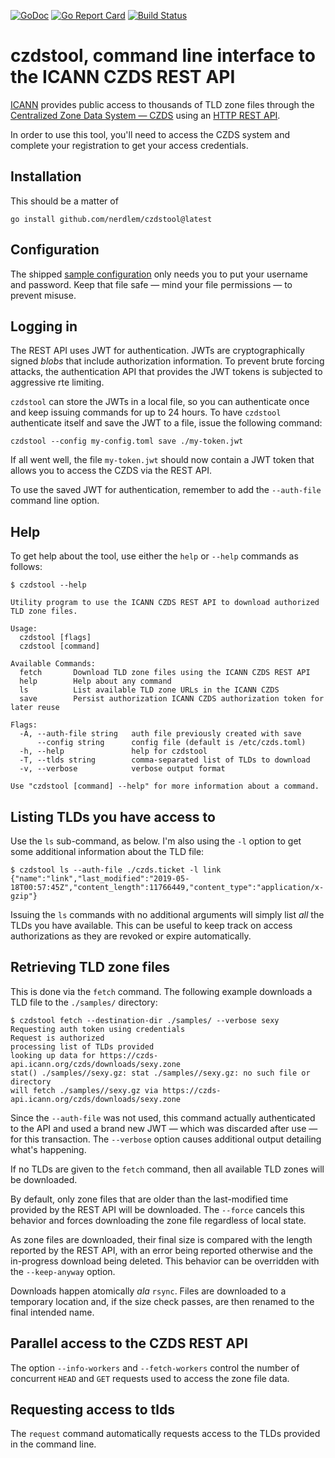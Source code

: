 [![GoDoc](https://godoc.org/github.com/nerdlem/czdstool?status.svg)](https://godoc.org/github.com/nerdlem/czdstool)
[![Go Report Card](https://goreportcard.com/badge/github.com/nerdlem/czdstool)](https://goreportcard.com/report/github.com/nerdlem/czdstool)
[![Build Status](https://travis-ci.org/nerdlem/czdstool.svg?branch=master)](https://travis-ci.org/nerdlem/czdstool)

# czdstool, command line interface to the ICANN CZDS REST API

[ICANN](https://icann.org) provides public access to thousands of TLD zone files through the [Centralized Zone Data System — CZDS](https://czds.icann.org) using an [HTTP REST API](https://github.com/icann/czds-api-client-java/blob/master/docs/ICANN_CZDS_api.pdf).

In order to use this tool, you'll need to access the CZDS system and complete your registration to get your access credentials.

## Installation

This should be a matter of

```
go install github.com/nerdlem/czdstool@latest
```

## Configuration

The shipped [sample configuration](https://github.com/nerdlem/czdstool/blob/master/czds.toml-example) only needs you to put your username and password. Keep that file safe — mind your file permissions — to prevent misuse.

## Logging in

The REST API uses JWT for authentication. JWTs are cryptographically signed _blobs_ that include authorization information. To prevent brute forcing attacks, the authentication API that provides the JWT tokens is subjected to aggressive rte limiting.

`czdstool` can store the JWTs in a local file, so you can authenticate once and keep issuing commands for up to 24 hours. To have `czdstool` authenticate itself and save the JWT to a file, issue the following command:

```
czdstool --config my-config.toml save ./my-token.jwt
```

If all went well, the file `my-token.jwt` should now contain a JWT token that allows you to access the CZDS via the REST API.

To use the saved JWT for authentication, remember to add the `--auth-file` command line option.

## Help

To get help about the tool, use either the `help` or `--help` commands as follows:

```
$ czdstool --help

Utility program to use the ICANN CZDS REST API to download authorized
TLD zone files.

Usage:
  czdstool [flags]
  czdstool [command]

Available Commands:
  fetch       Download TLD zone files using the ICANN CZDS REST API
  help        Help about any command
  ls          List available TLD zone URLs in the ICANN CZDS
  save        Persist authorization ICANN CZDS authorization token for later reuse

Flags:
  -A, --auth-file string   auth file previously created with save
      --config string      config file (default is /etc/czds.toml)
  -h, --help               help for czdstool
  -T, --tlds string        comma-separated list of TLDs to download
  -v, --verbose            verbose output format

Use "czdstool [command] --help" for more information about a command.
```

## Listing TLDs you have access to

Use the `ls` sub-command, as below. I'm also using the `-l` option to get some additional information about the TLD file:

```
$ czdstool ls --auth-file ./czds.ticket -l link
{"name":"link","last_modified":"2019-05-18T00:57:45Z","content_length":11766449,"content_type":"application/x-gzip"}
```

Issuing the `ls` commands with no additional arguments will simply list _all_ the TLDs you have available. This can be useful to keep track on access authorizations as they are revoked or expire automatically.

## Retrieving TLD zone files

This is done via the `fetch` command. The following example downloads a TLD file to the `./samples/` directory:

```
$ czdstool fetch --destination-dir ./samples/ --verbose sexy
Requesting auth token using credentials
Request is authorized
processing list of TLDs provided
looking up data for https://czds-api.icann.org/czds/downloads/sexy.zone
stat() ./samples//sexy.gz: stat ./samples//sexy.gz: no such file or directory
will fetch ./samples//sexy.gz via https://czds-api.icann.org/czds/downloads/sexy.zone
```

Since the `--auth-file` was not used, this command actually authenticated to the API and used a brand new JWT — which was discarded after use — for this transaction. The `--verbose` option causes additional output detailing what's happening.

If no TLDs are given to the `fetch` command, then all available TLD zones will be downloaded.

By default, only zone files that are older than the last-modified time provided by the REST API will be downloaded. The `--force` cancels this behavior and forces downloading the zone file regardless of local state.

As zone files are downloaded, their final size is compared with the length reported by the REST API, with an error being reported otherwise and the in-progress download being deleted. This behavior can be overridden with the `--keep-anyway` option.

Downloads happen atomically _ala_ `rsync`. Files are downloaded to a temporary location and, if the size check passes, are then renamed to the final intended name.

## Parallel access to the CZDS REST API

The option `--info-workers` and `--fetch-workers` control the number of concurrent `HEAD` and `GET` requests used to access the zone file data.

## Requesting access to tlds

The `request` command automatically requests access to the TLDs provided in the command line.
